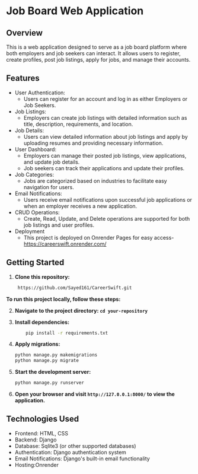 # Job Board Web Application

## Overview
This is a web application designed to serve as a job board platform where both employers and job seekers can interact. It allows users to register, create profiles, post job listings, apply for jobs, and manage their accounts.


## Features
- User Authentication:
  - Users can register for an account and log in as either Employers or Job Seekers.
- Job Listings:
  - Employers can create job listings with detailed information such as title, description, requirements, and location.
- Job Details:
  - Users can view detailed information about job listings and apply by uploading resumes and providing necessary information.
- User Dashboard:
  - Employers can manage their posted job listings, view applications, and update job details.
  - Job seekers can track their applications and update their profiles.
- Job Categories:
  - Jobs are categorized based on industries to facilitate easy navigation for users.
- Email Notifications:
  - Users receive email notifications upon successful job applications or when an employer receives a new application.
- CRUD Operations:
  - Create, Read, Update, and Delete operations are supported for both job listings and user profiles.
- Deployment
  - This project is deployed on Onrender Pages for easy access- https://careerswift.onrender.com/

## Getting Started
1. **Clone this repository:**
   ```bash
    https://github.com/Sayed161/CareerSwift.git 
**To run this project locally, follow these steps:**

2. **Navigate to the project directory: `cd your-repository`**

3. **Install dependencies:**
   ```bash
       pip install -r requirements.txt
4. **Apply migrations:**
    ```bash
    python manage.py makemigrations
    python manage.py migrate
5. **Start the development server:**
    ```bash
    python manage.py runserver
6. **Open your browser and visit `http://127.0.0.1:8000/` to view the application.**


## Technologies Used
- Frontend: HTML, CSS
- Backend: Django
- Database: Sqlite3 (or other supported databases)
- Authentication: Django authentication system
- Email Notifications: Django's built-in email functionality
- Hosting:Onrender
